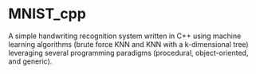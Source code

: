 # MNIST_cpp

A simple handwriting recognition system written in C++ using machine learning algorithms (brute force KNN and KNN with a k-dimensional tree) leveraging several programming paradigms (procedural, object-oriented, and generic).
